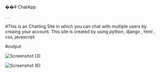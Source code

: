 ��#   C h a t A p p .

.
.

#This is an Chatting Site in which you can chat with multiple users by creaing your account.
This site is created by using python, django , html , css, javascript.

#output


![Screenshot (3)](https://github.com/shivamnegi305/ChatApp/assets/125632146/e4d17e0a-e7b1-45f7-9dbe-ea9dffeb7227)





![Screenshot (6)](https://github.com/shivamnegi305/ChatApp/assets/125632146/5604b09a-8b8c-4cb5-b41e-8dfa2da05bc7)
